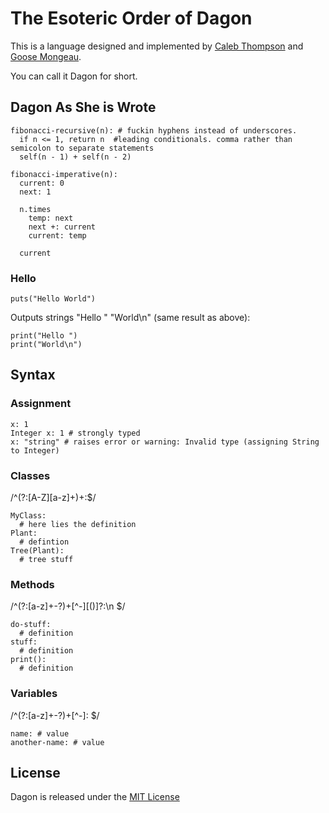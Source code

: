 # The Esoteric Order of Dagon

This is a language designed and implemented by [Caleb Thompson](/calebthompson) and [Goose Mongeau](/halogenandtoast).

You can call it Dagon for short.


## Dagon As She is Wrote

```
fibonacci-recursive(n): # fuckin hyphens instead of underscores.
  if n <= 1, return n  #leading conditionals. comma rather than semicolon to separate statements
  self(n - 1) + self(n - 2)
```

```
fibonacci-imperative(n):
  current: 0
  next: 1

  n.times
    temp: next
    next +: current
    current: temp

  current
```

### Hello

```
puts("Hello World")
```

Outputs strings "Hello " "World\n" (same result as above):

```
print("Hello ")
print("World\n")
```

## Syntax

### Assignment

```
x: 1
Integer x: 1 # strongly typed
x: "string" # raises error or warning: Invalid type (assigning String to Integer)
```

### Classes

/^(?:[A-Z][a-z]+)+:$/

```
MyClass:
  # here lies the definition
Plant:
  # defintion
Tree(Plant):
  # tree stuff

```

### Methods

/^(?:[a-z]+-?)+[^-][\(\)]?:\n  $/

```
do-stuff:
  # definition
stuff:
  # definition
print():
  # definition
```

### Variables

/^(?:[a-z]+-?)+[^-]: $/

```
name: # value
another-name: # value
```

## License

Dagon is released under the [MIT License](http://opensource.org/licenses/MIT)
